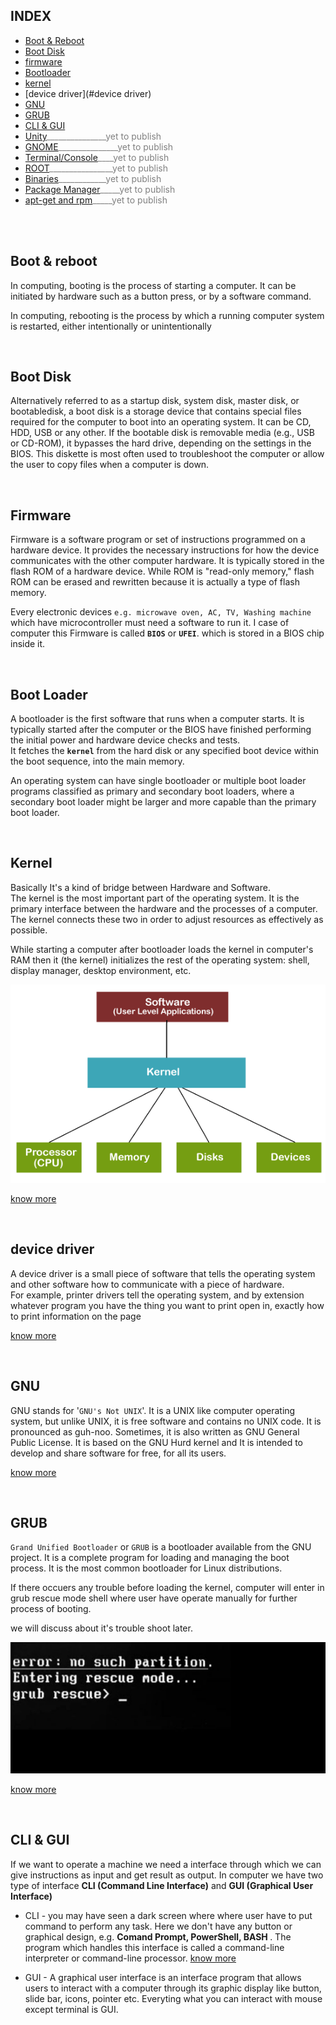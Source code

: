 ## INDEX
- [Boot & Reboot]()
- [Boot Disk](#Boot-Disk)
- [firmware](#firmware)
- [Bootloader](#Bootloader)
- [kernel](#kernel)
- [device driver](#device driver)
- [GNU](#GNU)
- [GRUB](#GRUB)
- [CLI & GUI](#CLI--GUI)
- [Unity](#Unity)<span style="color:grey">_______________yet to publish </span>
- [GNOME](#GNOME)<span style="color:grey">_______________yet to publish </span>
- [Terminal/Console]()<span style="color:grey">____yet to publish </span>
- [ROOT](#ROOT)<span style="color:grey">________________yet to publish </span>
- [Binaries](#Binaries)<span style="color:grey">____________yet to publish </span>
- [Package Manager](#Package-Manager)<span style="color:grey">_____yet to publish </span>
- [apt-get and rpm]()<span style="color:grey">_____yet to publish </span>

<br>
<br>

## Boot & reboot

In computing, booting is the process of starting a computer. It can be initiated by hardware such as a button press, or by a software command.

In computing, rebooting is the process by which a running computer system is restarted, either intentionally or unintentionally

<br>

## Boot Disk 

Alternatively referred to as a startup disk, system disk, master disk, or bootabledisk, a boot disk is a storage device that contains special files required for the computer to boot into an operating system. It can be CD, HDD, USB or any other.
If the bootable disk is removable media (e.g., USB or CD-ROM), it bypasses the hard drive, depending on the settings in the BIOS. This diskette is most often used to troubleshoot the computer or allow the user to copy files when a computer is down.

<br>

## Firmware

Firmware is a software program or set of instructions programmed on a hardware device. It provides the necessary instructions for how the device communicates with the other computer hardware. It is typically stored in the flash ROM of a hardware device. While ROM is "read-only memory," flash ROM can be erased and rewritten because it is actually a type of flash memory.

Every electronic devices `e.g. microwave oven, AC, TV, Washing machine` which have microcontroller must need a software to run it. I case of computer this Firmware is called <b>`BIOS`</b> or <b>`UFEI`</b>. which is stored in a BIOS chip inside it.

<br>

## Boot Loader
A bootloader is the first software that runs when a computer starts. It is typically started after the computer or the BIOS have finished performing the initial power and hardware device checks and tests.<br> It fetches the <b>`kernel`</b> from the hard disk or any specified boot device within the boot sequence, into the main memory.

An operating system can have single bootloader or multiple boot loader programs classified as primary and secondary boot loaders, where a secondary boot loader might be larger and more capable than the primary boot loader.

<br>

## Kernel

Basically It's a kind of bridge between Hardware and Software.<br>
The kernel is the most important part of the operating system. It is the primary interface between the hardware and the processes of a computer. The kernel connects these two in order to adjust resources as effectively as possible.

While starting a computer after bootloader loads the kernel in computer's RAM then it (the kernel) initializes the rest of the operating system: shell, display manager, desktop environment, etc.

<img src="./images/kernel.png">

[know more](https://en.wikipedia.org/wiki/Kernel_(operating_system))

<br>

## device driver

A device driver is a small piece of software that tells the operating system and other software how to communicate with a piece of hardware.<br>
For example, printer drivers tell the operating system, and by extension whatever program you have the thing you want to print open in, exactly how to print information on the page

[know more](https://en.wikipedia.org/wiki/Device_driver)

<br>


## GNU

GNU stands for '`GNU's Not UNIX`'. It is a UNIX like computer operating system, but unlike UNIX, it is free software and contains no UNIX code. It is pronounced as guh-noo. Sometimes, it is also written as GNU General Public License. It is based on the GNU Hurd kernel and It is intended to develop and share software for free, for all its users.

[know more](https://www.gnu.org/gnu/gnu-history.en.html)

<br>

## GRUB

`Grand Unified Bootloader` or `GRUB` is a bootloader available from the GNU project. It is a complete program for loading and managing the boot process. It is the most common bootloader for Linux distributions.

If there occuers any trouble before loading the kernel, computer will enter in grub rescue mode shell where user have operate manually for further process of booting.

we will discuss about it's trouble shoot later.

<img src="./images/grub_rescue.jpeg">

[know more](https://www.gnu.org/software/grub/index.html)

<br>

## CLI & GUI

If we want to operate a machine we need a interface through which we can give instructions as input and get result as output. In computer we have two type of interface <b>CLI (Command Line Interface)</b> and <b>GUI (Graphical User Interface)</b>

- CLI - you may have seen a dark screen where where user have to put command to perform any task. Here we don't have any button or graphical design, e.g. <b>Comand Prompt, PowerShell, BASH </b>. The program which handles this interface is called a command-line interpreter or command-line processor. 
[know more](https://en.wikipedia.org/wiki/Command-line_interface)

- GUI - A graphical user interface is an interface program that allows users to interact with a computer through its graphic display like button, slide bar, icons, pointer etc. Everyting what you can interact with mouse except terminal is GUI.
